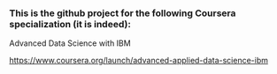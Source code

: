 ### This is the github project for the following Coursera specialization (it is indeed):

Advanced Data Science with IBM

https://www.coursera.org/launch/advanced-applied-data-science-ibm
